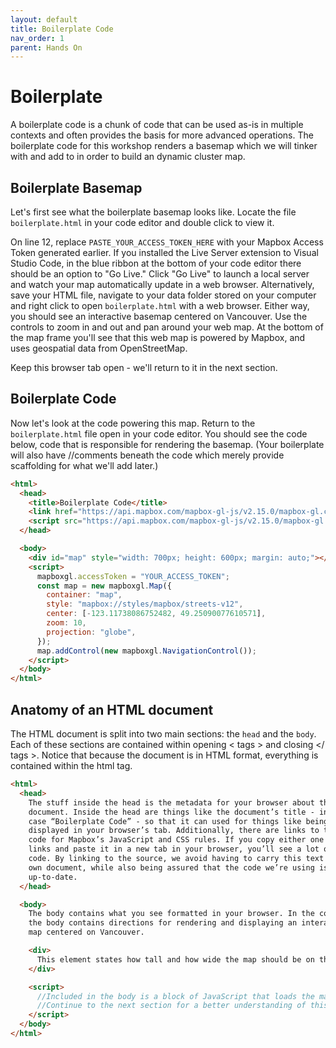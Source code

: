 ```yaml
---
layout: default
title: Boilerplate Code
nav_order: 1
parent: Hands On
---
```


# Boilerplate

A boilerplate code is a chunk of code that can be used as-is in multiple contexts and often provides the basis for more advanced operations. The boilerplate code for this workshop renders a basemap which we will tinker with and add to in order to build an dynamic cluster map.

## Boilerplate Basemap
Let's first see what the boilerplate basemap looks like. Locate the file `boilerplate.html` in your code editor and double click to view it.

On line 12, replace `PASTE_YOUR_ACCESS_TOKEN_HERE` with your Mapbox Access Token generated earlier. If you installed the Live Server extension to Visual Studio Code, in the blue ribbon at the bottom of your code editor there should be an option to "Go Live." Click "Go Live" to launch a local server and watch your map automatically update in a web browser. Alternatively, save your HTML file, navigate to your data folder stored on your computer and right click to open `boilerplate.html` with a web browser. Either way, you should see an interactive basemap centered on Vancouver. Use the controls to zoom in and out and pan around your web map. At the bottom of the map frame you'll see that this web map is powered by Mapbox, and uses geospatial data from OpenStreetMap.


Keep this browser tab open - we'll return to it in the next section.

## Boilerplate Code

Now let's look at the code powering this map. Return to the `boilerplate.html` file open in your code editor. You should see the code below, code that is responsible for rendering the basemap. (Your boilerplate will also have //comments beneath the code which merely provide scaffolding for what we'll add later.)

```html
<html>
  <head>
    <title>Boilerplate Code</title>
    <link href="https://api.mapbox.com/mapbox-gl-js/v2.15.0/mapbox-gl.css" rel="stylesheet">
    <script src="https://api.mapbox.com/mapbox-gl-js/v2.15.0/mapbox-gl.js"></script>
  </head>

  <body>
    <div id="map" style="width: 700px; height: 600px; margin: auto;"></div>
    <script>
      mapboxgl.accessToken = "YOUR_ACCESS_TOKEN";
      const map = new mapboxgl.Map({
        container: "map",
        style: "mapbox://styles/mapbox/streets-v12",
        center: [-123.11738086752482, 49.25090077610571],
        zoom: 10,
        projection: "globe",
      });
      map.addControl(new mapboxgl.NavigationControl());
    </script>
  </body>
</html>
```


## Anatomy of an HTML document 
The HTML document is split into two main sections: the <code>head</code> and the <code>body</code>. Each of these sections are contained within opening < tags > and closing </ tags >. Notice that because the document is in HTML format, everything is contained within the html tag.

```html
<html>
  <head>
    The stuff inside the head is the metadata for your browser about the
    document. Inside the head are things like the document’s title - in this
    case “Boilerplate Code” - so that it can used for things like being
    displayed in your browser’s tab. Additionally, there are links to the source
    code for Mapbox’s JavaScript and CSS rules. If you copy either one of those
    links and paste it in a new tab in your browser, you’ll see a lot of raw
    code. By linking to the source, we avoid having to carry this text into our
    own document, while also being assured that the code we’re using is
    up-to-date.
  </head>

  <body>
    The body contains what you see formatted in your browser. In the code above,
    the body contains directions for rendering and displaying an interactive
    map centered on Vancouver.

    <div>
      This element states how tall and how wide the map should be on the screen.
    </div>

    <script>
      //Included in the body is a block of JavaScript that loads the map on the screen.
      //Continue to the next section for a better understanding of this script...
    </script>
  </body>
</html>
```

